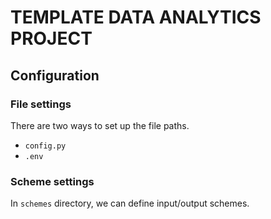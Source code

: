 # TEMPLATE DATA ANALYTICS PROJECT

## Configuration
### File settings
There are two ways to set up the file paths.
- `config.py`
- `.env`
### Scheme settings
In `schemes` directory, we can define input/output schemes.